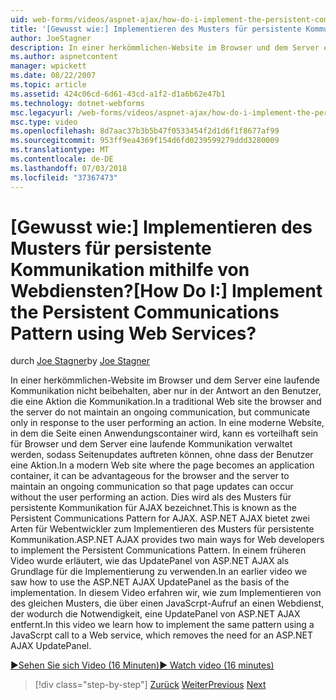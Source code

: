```yaml
---
uid: web-forms/videos/aspnet-ajax/how-do-i-implement-the-persistent-communications-pattern-using-web-services
title: '[Gewusst wie:] Implementieren des Musters für persistente Kommunikation mithilfe von Webdiensten? | Microsoft-Dokumentation'
author: JoeStagner
description: In einer herkömmlichen-Website im Browser und dem Server eine laufende Kommunikation nicht beibehalten, jedoch nur in der Antwort an den Benutzer, die Durchführung einer Aktion findet die Kommunikation...
ms.author: aspnetcontent
manager: wpickett
ms.date: 08/22/2007
ms.topic: article
ms.assetid: 424c06cd-6d61-43cd-a1f2-d1a6b62e47b1
ms.technology: dotnet-webforms
msc.legacyurl: /web-forms/videos/aspnet-ajax/how-do-i-implement-the-persistent-communications-pattern-using-web-services
msc.type: video
ms.openlocfilehash: 8d7aac37b3b5b47f0533454f2d1d6f1f8677af99
ms.sourcegitcommit: 953ff9ea4369f154d6fd0239599279ddd3280009
ms.translationtype: MT
ms.contentlocale: de-DE
ms.lasthandoff: 07/03/2018
ms.locfileid: "37367473"
---
```

<a name="how-do-i-implement-the-persistent-communications-pattern-using-web-services"></a><span data-ttu-id="5e53e-104">[Gewusst wie:] Implementieren des Musters für persistente Kommunikation mithilfe von Webdiensten?</span><span class="sxs-lookup"><span data-stu-id="5e53e-104">[How Do I:] Implement the Persistent Communications Pattern using Web Services?</span></span>
====================
<span data-ttu-id="5e53e-105">durch [Joe Stagner](https://github.com/JoeStagner)</span><span class="sxs-lookup"><span data-stu-id="5e53e-105">by [Joe Stagner](https://github.com/JoeStagner)</span></span>

<span data-ttu-id="5e53e-106">In einer herkömmlichen-Website im Browser und dem Server eine laufende Kommunikation nicht beibehalten, aber nur in der Antwort an den Benutzer, die eine Aktion die Kommunikation.</span><span class="sxs-lookup"><span data-stu-id="5e53e-106">In a traditional Web site the browser and the server do not maintain an ongoing communication, but communicate only in response to the user performing an action.</span></span> <span data-ttu-id="5e53e-107">In eine moderne Website, in dem die Seite einen Anwendungscontainer wird, kann es vorteilhaft sein für Browser und dem Server eine laufende Kommunikation verwaltet werden, sodass Seitenupdates auftreten können, ohne dass der Benutzer eine Aktion.</span><span class="sxs-lookup"><span data-stu-id="5e53e-107">In a modern Web site where the page becomes an application container, it can be advantageous for the browser and the server to maintain an ongoing communication so that page updates can occur without the user performing an action.</span></span> <span data-ttu-id="5e53e-108">Dies wird als des Musters für persistente Kommunikation für AJAX bezeichnet.</span><span class="sxs-lookup"><span data-stu-id="5e53e-108">This is known as the Persistent Communications Pattern for AJAX.</span></span> <span data-ttu-id="5e53e-109">ASP.NET AJAX bietet zwei Arten für Webentwickler zum Implementieren des Musters für persistente Kommunikation.</span><span class="sxs-lookup"><span data-stu-id="5e53e-109">ASP.NET AJAX provides two main ways for Web developers to implement the Persistent Communications Pattern.</span></span> <span data-ttu-id="5e53e-110">In einem früheren Video wurde erläutert, wie das UpdatePanel von ASP.NET AJAX als Grundlage für die Implementierung zu verwenden.</span><span class="sxs-lookup"><span data-stu-id="5e53e-110">In an earlier video we saw how to use the ASP.NET AJAX UpdatePanel as the basis of the implementation.</span></span> <span data-ttu-id="5e53e-111">In diesem Video erfahren wir, wie zum Implementieren von des gleichen Musters, die über einen JavaScrpt-Aufruf an einen Webdienst, der wodurch die Notwendigkeit, eine UpdatePanel von ASP.NET AJAX entfernt.</span><span class="sxs-lookup"><span data-stu-id="5e53e-111">In this video we learn how to implement the same pattern using a JavaScrpt call to a Web service, which removes the need for an ASP.NET AJAX UpdatePanel.</span></span>

[<span data-ttu-id="5e53e-112">&#9654;Sehen Sie sich Video (16 Minuten)</span><span class="sxs-lookup"><span data-stu-id="5e53e-112">&#9654; Watch video (16 minutes)</span></span>](https://channel9.msdn.com/Blogs/ASP-NET-Site-Videos/how-do-i-implement-the-persistent-communications-pattern-using-web-services)

> [!div class="step-by-step"]
> <span data-ttu-id="5e53e-113">[Zurück](how-do-i-localize-an-aspnet-ajax-application.md)
> [Weiter](how-do-i-trigger-an-updatepanel-refresh-from-a-dropdownlist-control.md)</span><span class="sxs-lookup"><span data-stu-id="5e53e-113">[Previous](how-do-i-localize-an-aspnet-ajax-application.md)
[Next](how-do-i-trigger-an-updatepanel-refresh-from-a-dropdownlist-control.md)</span></span>
